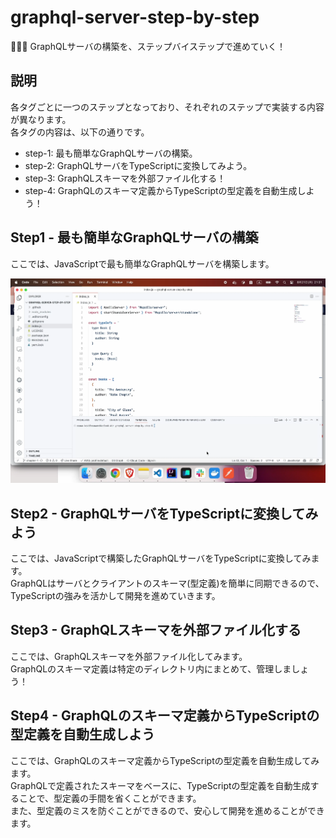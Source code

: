 # graphql-server-step-by-step

🥜🥜🥜 GraphQLサーバの構築を、ステップバイステップで進めていく！  

## 説明

各タグごとに一つのステップとなっており、それぞれのステップで実装する内容が異なります。  
各タグの内容は、以下の通りです。  

- step-1: 最も簡単なGraphQLサーバの構築。
- step-2: GraphQLサーバをTypeScriptに変換してみよう。
- step-3: GraphQLスキーマを外部ファイル化する！
- step-4: GraphQLのスキーマ定義からTypeScriptの型定義を自動生成しよう！

## Step1 - 最も簡単なGraphQLサーバの構築

ここでは、JavaScriptで最も簡単なGraphQLサーバを構築します。  

![Step1](./docs/img/step1.webp)  

## Step2 - GraphQLサーバをTypeScriptに変換してみよう

ここでは、JavaScriptで構築したGraphQLサーバをTypeScriptに変換してみます。  
GraphQLはサーバとクライアントのスキーマ(型定義)を簡単に同期できるので、TypeScriptの強みを活かして開発を進めていきます。  

## Step3 - GraphQLスキーマを外部ファイル化する

ここでは、GraphQLスキーマを外部ファイル化してみます。  
GraphQLのスキーマ定義は特定のディレクトリ内にまとめて、管理しましょう！  

## Step4 - GraphQLのスキーマ定義からTypeScriptの型定義を自動生成しよう

ここでは、GraphQLのスキーマ定義からTypeScriptの型定義を自動生成してみます。  
GraphQLで定義されたスキーマをベースに、TypeScriptの型定義を自動生成することで、型定義の手間を省くことができます。  
また、型定義のミスを防ぐことができるので、安心して開発を進めることができます。  
